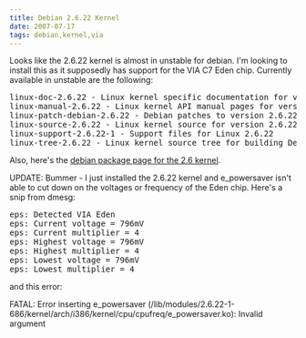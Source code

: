 ```yaml
---
title: Debian 2.6.22 Kernel
date: 2007-07-17
tags: debian,kernel,via
---
```

Looks like the 2.6.22 kernel is almost in unstable for debian. I'm looking to install this as it supposedly has support for the VIA C7 Eden chip. Currently available in unstable are the following:

<pre>linux-doc-2.6.22 - Linux kernel specific documentation for version 2.6.22
linux-manual-2.6.22 - Linux kernel API manual pages for version 2.6.22
linux-patch-debian-2.6.22 - Debian patches to version 2.6.22 of the Linux kernel
linux-source-2.6.22 - Linux kernel source for version 2.6.22 with Debian patches
linux-support-2.6.22-1 - Support files for Linux 2.6.22
linux-tree-2.6.22 - Linux kernel source tree for building Debian kernel images</pre>

Also, here's the <a href="http://packages.qa.debian.org/l/linux-2.6.html">debian package page for the 2.6 kernel</a>.

UPDATE: Bummer - I just installed the 2.6.22 kernel and e_powersaver isn't able to cut down on the voltages or frequency of the Eden chip. Here's a snip from dmesg:

<pre>eps: Detected VIA Eden
eps: Current voltage = 796mV
eps: Current multiplier = 4
eps: Highest voltage = 796mV
eps: Highest multiplier = 4
eps: Lowest voltage = 796mV
eps: Lowest multiplier = 4</pre>

and this error:

FATAL: Error inserting e_powersaver (/lib/modules/2.6.22-1-686/kernel/arch/i386/kernel/cpu/cpufreq/e_powersaver.ko): Invalid argument

